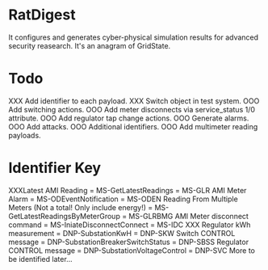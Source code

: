 # RatDigest

It configures and generates cyber-physical simulation results for advanced security reasearch. It's an anagram of GridState.

# Todo
XXX Add identifier to each payload.
XXX Switch object in test system.
OOO Add switching actions.
OOO Add meter disconnects via service_status 1/0 attribute.
OOO Add regulator tap change actions.
OOO Generate alarms.
OOO Add attacks.
OOO Additional identifiers.
OOO Add multimeter reading payloads.

# Identifier Key

XXXLatest AMI Reading = MS-GetLatestReadings = MS-GLR
AMI Meter Alarm = MS-ODEventNotification = MS-ODEN
Reading From Multiple Meters (Not a total! Only include energy!) = MS-GetLatestReadingsByMeterGroup = MS-GLRBMG
AMI Meter disconnect command = MS-IniateDisconnectConnect = MS-IDC
XXX Regulator kWh measurement = DNP-SubstationKwH = DNP-SKW
Switch CONTROL message = DNP-SubstationBreakerSwitchStatus = DNP-SBSS
Regulator CONTROL message = DNP-SubstationVoltageControl = DNP-SVC
More to be identified later...
